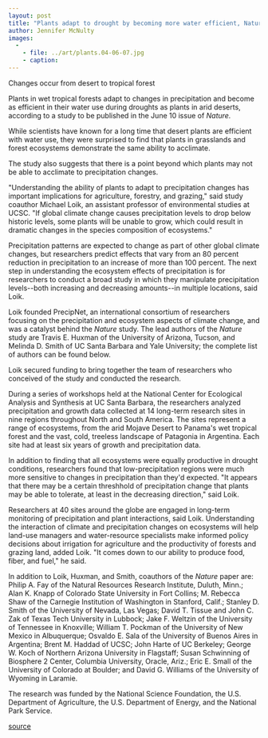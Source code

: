 ```yaml
---
layout: post
title: "Plants adapt to drought by becoming more water efficient, Nature study shows"
author: Jennifer McNulty
images:
  -
    - file: ../art/plants.04-06-07.jpg
    - caption: 
---
```


Changes occur from desert to tropical forest

Plants in wet tropical forests adapt to changes in precipitation and become as efficient in their water use during droughts as plants in arid deserts, according to a study to be published in the June 10 issue of _Nature._

While scientists have known for a long time that desert plants are efficient with water use, they were surprised to find that plants in grasslands and forest ecosystems demonstrate the same ability to acclimate.

The study also suggests that there is a point beyond which plants may not be able to acclimate to precipitation changes.   

"Understanding the ability of plants to adapt to precipitation changes has important implications for agriculture, forestry, and grazing," said study coauthor Michael Loik, an assistant professor of environmental studies at UCSC. "If global climate change causes precipitation levels to drop below historic levels, some plants will be unable to grow, which could result in dramatic changes in the species composition of ecosystems."  

Precipitation patterns are expected to change as part of other global climate changes, but researchers predict effects that vary from an 80 percent reduction in precipitation to an increase of more than 100 percent. The next step in understanding the ecosystem effects of precipitation is for researchers to conduct a broad study in which they manipulate precipitation levels--both increasing and decreasing amounts--in multiple locations, said Loik.  

Loik founded PrecipNet, an international consortium of researchers focusing on the precipitation and ecosystem aspects of climate change, and was a catalyst behind the _Nature_ study. The lead authors of the _Nature_ study are Travis E. Huxman of the University of Arizona, Tucson, and Melinda D. Smith of UC Santa Barbara and Yale University; the complete list of authors can be found below.

Loik secured funding to bring together the team of researchers who conceived of the study and conducted the research.   

During a series of workshops held at the National Center for Ecological Analysis and Synthesis at UC Santa Barbara, the researchers analyzed precipitation and growth data collected at 14 long-term research sites in nine regions throughout North and South America. The sites represent a range of ecosystems, from the arid Mojave Desert to Panama's wet tropical forest and the vast, cold, treeless landscape of Patagonia in Argentina. Each site had at least six years of growth and precipitation data.  

In addition to finding that all ecosystems were equally productive in drought conditions, researchers found that low-precipitation regions were much more sensitive to changes in precipitation than they'd expected. "It appears that there may be a certain threshhold of precipitation change that plants may be able to tolerate, at least in the decreasing direction," said Loik.   

Researchers at 40 sites around the globe are engaged in long-term monitoring of precipitation and plant interactions, said Loik. Understanding the interaction of climate and precipitation changes on ecosystems will help land-use managers and water-resource specialists make informed policy decisions about irrigation for agriculture and the productivity of forests and grazing land, added Loik. "It comes down to our ability to produce food, fiber, and fuel," he said.  

In addition to Loik, Huxman, and Smith, coauthors of the _Nature_ paper are:  
Philip A. Fay of the Natural Resources Research Institute, Duluth, Minn.; Alan K. Knapp of Colorado State University in Fort Collins; M. Rebecca Shaw of the Carnegie Institution of Washington in Stanford, Calif.; Stanley D. Smith of the University of Nevada, Las Vegas; David T. Tissue and John C. Zak of Texas Tech University in Lubbock; Jake F. Weltzin of the University of Tennessee in Knoxville; William T. Pockman of the University of New Mexico in Albuquerque; Osvaldo E. Sala of the University of Buenos Aires in Argentina; Brent M. Haddad of UCSC; John Harte of UC Berkeley; George W. Koch of Northern Arizona University in Flagstaff; Susan Schwinning of Biosphere 2 Center, Columbia University, Oracle, Ariz.; Eric E. Small of the University of Colorado at Boulder; and David G. Williams of the University of Wyoming in Laramie.   

The research was funded by the National Science Foundation, the U.S. Department of Agriculture, the U.S. Department of Energy, and the National Park Service.  

[source](http://www1.ucsc.edu/currents/03-04/06-07/plants.html "Permalink to plants")
